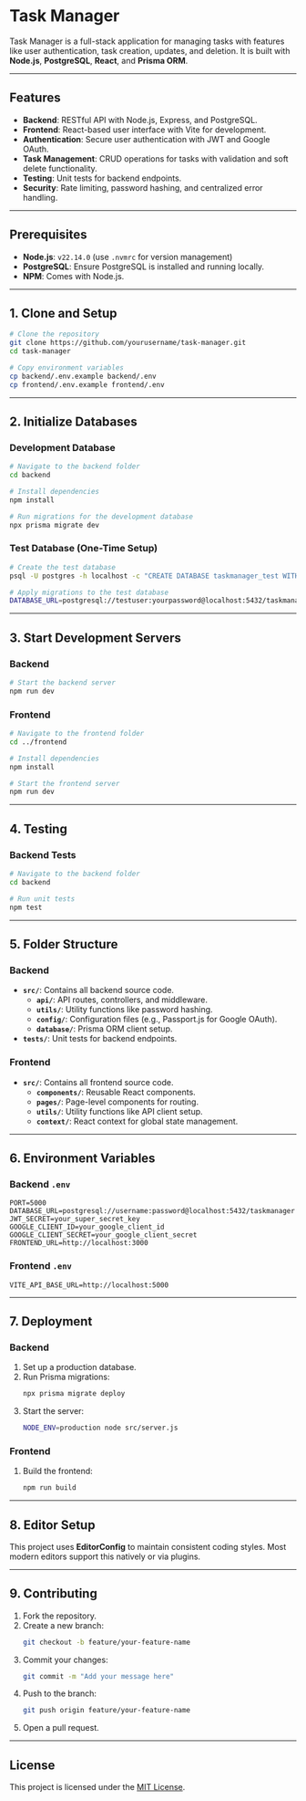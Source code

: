 # Task Manager

Task Manager is a full-stack application for managing tasks with features like user authentication, task creation, updates, and deletion. It is built with **Node.js**, **PostgreSQL**, **React**, and **Prisma ORM**.

---

## Features

- **Backend**: RESTful API with Node.js, Express, and PostgreSQL.
- **Frontend**: React-based user interface with Vite for development.
- **Authentication**: Secure user authentication with JWT and Google OAuth.
- **Task Management**: CRUD operations for tasks with validation and soft delete functionality.
- **Testing**: Unit tests for backend endpoints.
- **Security**: Rate limiting, password hashing, and centralized error handling.

---

## Prerequisites

- **Node.js**: `v22.14.0` (use `.nvmrc` for version management)
- **PostgreSQL**: Ensure PostgreSQL is installed and running locally.
- **NPM**: Comes with Node.js.

---

## 1. Clone and Setup

```bash
# Clone the repository
git clone https://github.com/yourusername/task-manager.git
cd task-manager

# Copy environment variables
cp backend/.env.example backend/.env
cp frontend/.env.example frontend/.env
```

---

## 2. Initialize Databases

### Development Database

```bash
# Navigate to the backend folder
cd backend

# Install dependencies
npm install

# Run migrations for the development database
npx prisma migrate dev
```

### Test Database (One-Time Setup)

```bash
# Create the test database
psql -U postgres -h localhost -c "CREATE DATABASE taskmanager_test WITH OWNER testuser"

# Apply migrations to the test database
DATABASE_URL=postgresql://testuser:yourpassword@localhost:5432/taskmanager_test npx prisma migrate deploy
```

---

## 3. Start Development Servers

### Backend

```bash
# Start the backend server
npm run dev
```

### Frontend

```bash
# Navigate to the frontend folder
cd ../frontend

# Install dependencies
npm install

# Start the frontend server
npm run dev
```

---

## 4. Testing

### Backend Tests

```bash
# Navigate to the backend folder
cd backend

# Run unit tests
npm test
```

---

## 5. Folder Structure

### Backend

- **`src/`**: Contains all backend source code.
  - **`api/`**: API routes, controllers, and middleware.
  - **`utils/`**: Utility functions like password hashing.
  - **`config/`**: Configuration files (e.g., Passport.js for Google OAuth).
  - **`database/`**: Prisma ORM client setup.
- **`tests/`**: Unit tests for backend endpoints.

### Frontend

- **`src/`**: Contains all frontend source code.
  - **`components/`**: Reusable React components.
  - **`pages/`**: Page-level components for routing.
  - **`utils/`**: Utility functions like API client setup.
  - **`context/`**: React context for global state management.

---

## 6. Environment Variables

### Backend `.env`

```env
PORT=5000
DATABASE_URL=postgresql://username:password@localhost:5432/taskmanager
JWT_SECRET=your_super_secret_key
GOOGLE_CLIENT_ID=your_google_client_id
GOOGLE_CLIENT_SECRET=your_google_client_secret
FRONTEND_URL=http://localhost:3000
```

### Frontend `.env`

```env
VITE_API_BASE_URL=http://localhost:5000
```

---

## 7. Deployment

### Backend

1. Set up a production database.
2. Run Prisma migrations:
   ```bash
   npx prisma migrate deploy
   ```
3. Start the server:
   ```bash
   NODE_ENV=production node src/server.js
   ```

### Frontend

1. Build the frontend:
   ```bash
   npm run build
   ```

---

## 8. Editor Setup

This project uses **EditorConfig** to maintain consistent coding styles. Most modern editors support this natively or via plugins.

---

## 9. Contributing

1. Fork the repository.
2. Create a new branch:
   ```bash
   git checkout -b feature/your-feature-name
   ```
3. Commit your changes:
   ```bash
   git commit -m "Add your message here"
   ```
4. Push to the branch:
   ```bash
   git push origin feature/your-feature-name
   ```
5. Open a pull request.

---

## License

This project is licensed under the [MIT License](LICENSE).
